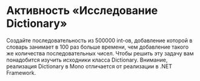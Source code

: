 # Активность «Исследование Dictionary»

Создайте последовательность из 500000 int-ов, добавление которой в словарь занимает в 100 раз больше времени, чем добавление такого же количества последовательных чисел. Чтобы решить эту задачу вам понадобится изучить исходники класса Dictionary. Внимание, реализация Dictionary в Mono отличается от реализации в .NET Framework.
